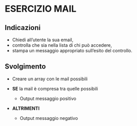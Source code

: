 # ESERCIZIO MAIL

## Indicazioni

- Chiedi all’utente la sua email,
- controlla che sia nella lista di chi può accedere,
- stampa un messaggio appropriato sull’esito del controllo.

## Svolgimento

- Creare un array con le mail possibili

- **SE** la mail è compresa tra quelle possibili

  - Output messaggio positivo

- **ALTRIMENTI**
  - Output messaggio negativo

